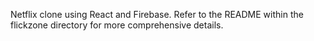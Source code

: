 Netflix clone using React and Firebase. Refer to the README within the flickzone directory for more comprehensive details.
